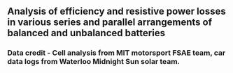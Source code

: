 ## Analysis of efficiency and resistive power losses in various series and parallel arrangements of balanced and unbalanced batteries


### Data credit - Cell analysis from MIT motorsport FSAE team, car data logs from Waterloo Midnight Sun solar team.